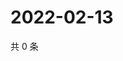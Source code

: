 # 2022-02-13

共 0 条

<!-- BEGIN WEIBO -->
<!-- 最后更新时间 Sun Feb 13 2022 15:12:45 GMT+0800 (China Standard Time) -->

<!-- END WEIBO -->
